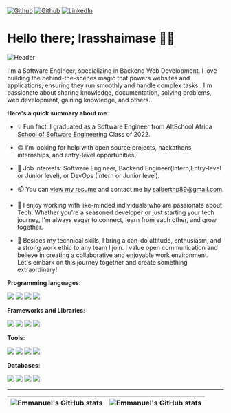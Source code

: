 [<img alt="Github" src="https://img.shields.io/badge/GitHub-%2312100E.svg?&style=for-the-badge&logo=Github&logoColor=white" />](https://github.com/AlxeverCodeX) [<img alt="Github" src="https://img.shields.io/badge/twitter-%231DA1F2.svg?&style=for-the-badge&logo=twitter&logoColor=white" />](https://twitter.com/alnuelCode_X) 
[<img alt="LinkedIn" src="https://img.shields.io/badge/LinkedIn-0077B5?style=for-the-badge&logo=linkedin&logoColor=white" />](https://www.linkedin.com/in/emmanuel-albert-370131180/)


# Hello there; Irasshaimase 👋🏾 


![Header](https://media.giphy.com/media/v1.Y2lkPTc5MGI3NjExdzNuMG51cmMzcGdibTI0N2RnanRwdjF3eXV4YXNsYjdmbHA1cWExaSZlcD12MV9pbnRlcm5hbF9naWZfYnlfaWQmY3Q9Zw/aDS8SjVtS3Mwo/giphy.gif "Header")


 I'm a Software Engineer, specializing in Backend Web Development. I love building the behind-the-scenes magic that powers websites and applications, ensuring they run smoothly and handle complex tasks.. I'm passionate about sharing knowledge, documentation, solving problems, web development, gaining knowledge, and others...

**Here's a quick summary about me**:

- 💡 Fun fact: I graduated as a Software Engineer from AltSchool Africa [School of Software Engineering](https://altschoolafrica.com/schools/engineering) Class of 2022.
- 😊 I’m looking for help with open source projects, hackathons, internships, and entry-level opportunities.
- 💼 Job interests: Software Engineer, Backend Engineer(Intern,Entry-level or Junior level), or DevOps (Intern or Junior level).
- 📫 You can [view my resume](#) and contact me by salberthp89@gmail.com.
- 🌱 I enjoy working with like-minded individuals who are passionate about Tech. Whether you're a seasoned developer or just starting your tech journey, I'm always eager to connect, learn from each other, and grow together.

- 🌟 Besides my technical skills, I bring a can-do attitude, enthusiasm, and a strong work ethic to any team I join. I value open communication and believe in creating a collaborative and enjoyable work environment. Let's embark on this journey together and create something extraordinary!





**Programming languages**:

<p>
  <img src="https://img.shields.io/badge/Python-3776AB?style=for-the-badge&logo=python&logoColor=white" />
  <img src="https://img.shields.io/badge/HTML5-E34F26?style=for-the-badge&logo=html5&logoColor=white" />
  <img src="https://img.shields.io/badge/CSS3-1572B6?style=for-the-badge&logo=css3&logoColor=white" />
  <img src="https://img.shields.io/badge/JavaScript-323330?style=for-the-badge&logo=javascript&logoColor=F7DF1E" />
 </p>


**Frameworks and Libraries**:
 <p>
  <img src="https://img.shields.io/badge/Django-092E20?style=for-the-badge&logo=django&logoColor=white" />
  <img src="https://img.shields.io/badge/Flask-000000?style=for-the-badge&logo=flask&logoColor=white" />
  <img src="https://img.shields.io/badge/Bootstrap-563D7C?style=for-the-badge&logo=bootstrap&logoColor=white" />
  <img src="https://img.shields.io/badge/FastAPI-005571?style=for-the-badge&logo=fastapi" />
  
</p>

**Tools**:
<p>
  <img src="https://img.shields.io/badge/Visual_Studio_Code-0078D4?style=for-the-badge&logo=visual%20studio%20code&logoColor=white" />
  <img src="https://img.shields.io/badge/sublime_text-%23575757.svg?&style=for-the-badge&logo=sublime-text&logoColor=important" />
  <img src="https://img.shields.io/badge/Insomnia-5849BE?style=for-the-badge&logo=insomnia&logoColor=white" />
  <img src="https://img.shields.io/badge/Postman-FF6C37?style=for-the-badge&logo=postman&logoColor=white" />
</p>


**Databases**:
<p>
  <img src="https://img.shields.io/badge/MySQL-00000F?style=for-the-badge&logo=mysql&logoColor=white" />
  <img src="https://img.shields.io/badge/PostgreSQL-316192?style=for-the-badge&logo=postgresql&logoColor=white" />
  <img src="https://img.shields.io/badge/MongoDB-4EA94B?style=for-the-badge&logo=mongodb&logoColor=white" />
  <img src="https://img.shields.io/badge/SQLite-07405E?style=for-the-badge&logo=sqlite&logoColor=white" />
</p>



---





 | <img align="center" src="https://github-readme-stats.vercel.app/api?username=AlxeverCodeX&theme=shades-of-purple&show_icons=true&include_all_commits=true&hide_border=true" alt="Emmanuel's GitHub stats" /> | <img  src="https://github-readme-stats.vercel.app/api/top-langs/?username=AlxeverCodeX&langs_count=8&theme=shades-of-purple&layout=compact&hide_border=true" alt="Emmanuel's GitHub stats" /> |
| ------------- | ------------- |





